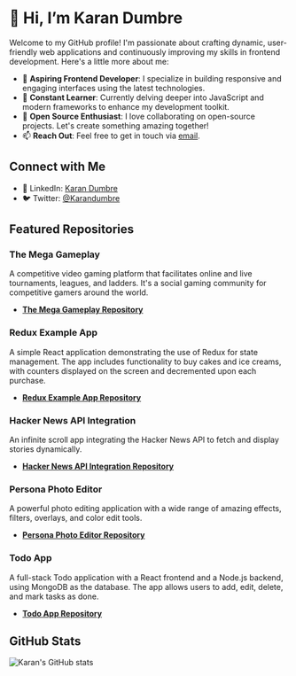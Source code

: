 # 👋 Hi, I’m Karan Dumbre

Welcome to my GitHub profile! I'm passionate about crafting dynamic, user-friendly web applications and continuously improving my skills in frontend development. Here's a little more about me:

- 👀 **Aspiring Frontend Developer**: I specialize in building responsive and engaging interfaces using the latest technologies.
- 🌱 **Constant Learner**: Currently delving deeper into JavaScript and modern frameworks to enhance my development toolkit.
- 💞️ **Open Source Enthusiast**: I love collaborating on open-source projects. Let's create something amazing together!
- 📫 **Reach Out**: Feel free to get in touch via [email](mailto:Karandumbre1@gmail.com).

## Connect with Me
- 💬 LinkedIn: [Karan Dumbre](https://www.linkedin.com/in/karandumbre/)
- 🐦 Twitter: [@Karandumbre](https://x.com/karandumbre)


## Featured Repositories
### The Mega Gameplay
A competitive video gaming platform that facilitates online and live tournaments, leagues, and ladders. It's a social gaming community for competitive gamers around the world.

- **[The Mega Gameplay Repository](https://github.com/Karandumbre/the-mega-gameplay)**

### Redux Example App
A simple React application demonstrating the use of Redux for state management. The app includes functionality to buy cakes and ice creams, with counters displayed on the screen and decremented upon each purchase.

- **[Redux Example App Repository](https://github.com/Karandumbre/redux-example-app)**

### Hacker News API Integration
An infinite scroll app integrating the Hacker News API to fetch and display stories dynamically.

- **[Hacker News API Integration Repository](https://github.com/Karandumbre/hacker-news-api-integration)**

### Persona Photo Editor
A powerful photo editing application with a wide range of amazing effects, filters, overlays, and color edit tools.

- **[Persona Photo Editor Repository](https://github.com/Karandumbre/persona-photo-editor)**

### Todo App
A full-stack Todo application with a React frontend and a Node.js backend, using MongoDB as the database. The app allows users to add, edit, delete, and mark tasks as done.

- **[Todo App Repository](https://github.com/Karandumbre/todo-app)**

## GitHub Stats
![Karan's GitHub stats](https://github-readme-stats.vercel.app/api?username=Karandumbre&show_icons=true&theme=radical)

<!---
Karandumbre/Karandumbre is a ✨ special ✨ repository because its `README.md` (this file) appears on your GitHub profile.
You can click the Preview link to take a look at your changes.
--->
